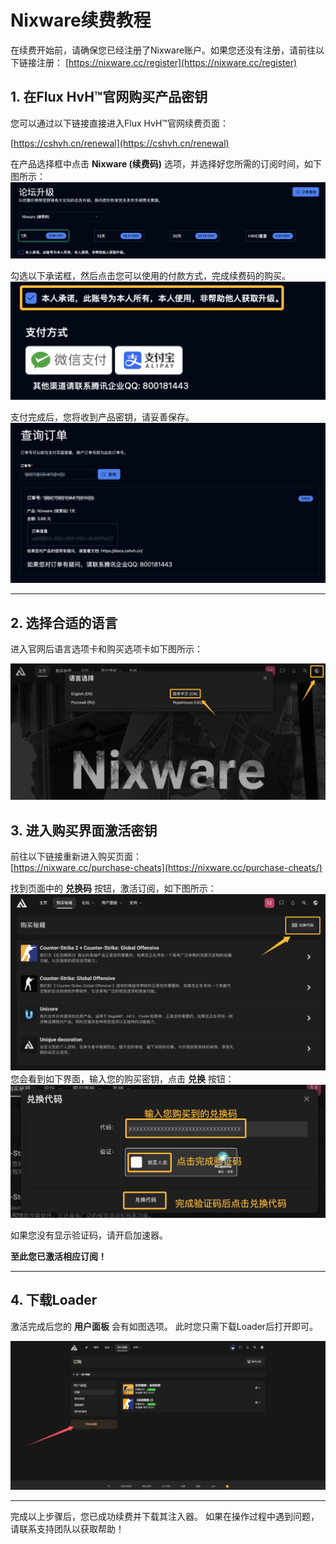 # Nixware续费教程

在续费开始前，请确保您已经注册了Nixware账户。如果您还没有注册，请前往以下链接注册：
[https://nixware.cc/register](https://nixware.cc/register)

## 1. 在Flux HvH™官网购买产品密钥

您可以通过以下链接直接进入Flux HvH™官网续费页面：

[https://cshvh.cn/renewal](https://cshvh.cn/renewal)

在产品选择框中点击 **Nixware (续费码)** 选项，并选择好您所需的订阅时间，如下图所示：
![buy.png](../assets/images/nixware/renewal/1-buy-code.png)

勾选以下承诺框，然后点击您可以使用的付款方式，完成续费码的购买。
![confirm_buy.png](../assets/images/nixware/renewal/2-confirm-buy-code.png)

支付完成后，您将收到产品密钥，请妥善保存。
![after_buy.png](../assets/images/nixware/renewal/3-save-code.png)

---

## 2. 选择合适的语言

进入官网后语言选项卡和购买选项卡如下图所示：

![界面示例](../assets/images/nixware/renewal/4-select-language.png)

## 3. 进入购买界面激活密钥

前往以下链接重新进入购买页面：  
[https://nixware.cc/purchase-cheats](https://nixware.cc/purchase-cheats/)

找到页面中的 **兑换码** 按钮，激活订阅，如下图所示：
![click_redeem_code.png](../assets/images/nixware/renewal/5-click-redeem.png)
您会看到如下界面，输入您的购买密钥，点击 **兑换** 按钮：
![redeem_code.png](../assets/images/nixware/renewal/6-redeem-product.png)

如果您没有显示验证码，请开启加速器。

**至此您已激活相应订阅！**

---

## 4. 下载Loader
激活完成后您的 **用户面板** 会有如图选项。
此时您只需下载Loader后打开即可。

![finish.png](../assets/images/nixware/renewal/7-finish.png)

---
完成以上步骤后，您已成功续费并下载其注入器。
如果在操作过程中遇到问题，请联系支持团队以获取帮助！